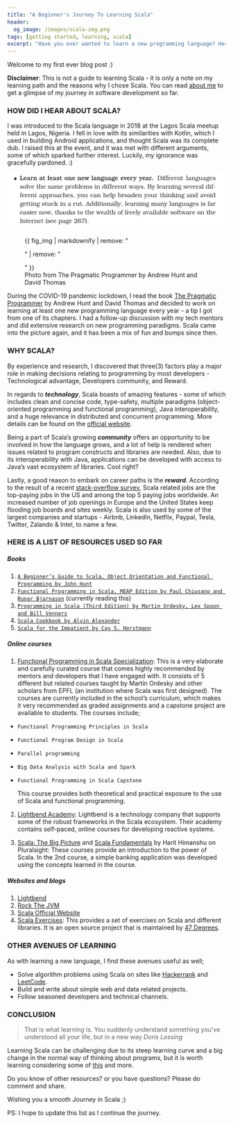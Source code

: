 ```yaml
---
title: "A Beginner's Journey To Learning Scala"
header: 
  og_image: /images/scala-img.png
tags: [getting started, learning, scala]
excerpt: "Have you ever wanted to learn a new programming language? Here is a note on my learning path and the reasons why I chose Scala."
---
```


Welcome to my first ever blog post :)

**Disclaimer**: This is not a guide to learning Scala - it is only a note on my learning path and the reasons why I chose Scala.
You can read [about me](/about/) to get a glimpse of my journey in software development so far.

### HOW DID I HEAR ABOUT SCALA?
I was introduced to the Scala language in 2018 at the Lagos Scala meetup held in Lagos, Nigeria. I fell in love with its similarities with Kotlin, which I used in building Android applications, and thought Scala was its complete dub. I raised this at the event, and it was met with different arguments, some of which sparked further interest. Luckily, my ignorance was gracefully pardoned. :)

![Photo from The Pragmatic Programmer by Andrew Hunt and David Thomas](/images/pragmatic_programmer-citation.png)
<figure>
  {{ fig_img | markdownify | remove: "<p>" | remove: "</p>" }}
  <figcaption>Photo from The Pragmatic Programmer by Andrew Hunt and David Thomas</figcaption>
</figure>

During the COVID-19 pandemic lockdown, I read the book [The Pragmatic Programmer](https://www.amazon.com/Pragmatic-Programmer-Journeyman-Master/dp/020161622X) by Andrew Hunt and David Thomas and decided to work on learning at least one new programming language every year - a tip I got from one of its chapters. I had a follow-up discussion with my tech mentors and did extensive research on new programming paradigms. Scala came into the picture again, and it has been a mix of fun and bumps since then.

### WHY SCALA?
By experience and research, I discovered that three(3) factors play a major role in making decisions relating to programming by most developers - Technological advantage, Developers community, and Reward.

In regards to ***technology***, Scala boasts of amazing features - some of which includes clean and concise code, type-safety, multiple paradigms (object-oriented programming and functional
programming), Java interoperability, and a huge relevance in distributed and concurrent programming.
More details can be found on the [official website](https://www.scala-lang.org/).

Being a part of Scala’s growing ***community*** offers an opportunity to be involved in how the language grows, and a lot of help is rendered when issues related to program constructs and libraries are needed. Also, due to its interoperability with Java, applications can be developed with access to Java’s vast ecosystem of libraries. Cool right?

Lastly, a good reason to embark on career paths is the ***reward***. According to the result of a recent [stack-overflow survey](https://insights.stackoverflow.com/survey/2019#top-paying-technologies), Scala related jobs are the top-paying jobs in the US and among the top 5 paying jobs worldwide. An increased number of job openings in Europe and the United States keep flooding job boards and sites weekly. Scala is also used by some of the largest companies and startups - Airbnb, LinkedIn, Netflix, Paypal, Tesla, Twitter, Zalando & Intel, to name a few.


### HERE IS A LIST OF RESOURCES USED SO FAR
##### Books
1. [`A Beginner’s Guide to Scala, Object Orientation and Functional Programming by John Hunt`](https://link.springer.com/book/10.1007/978-3-319-06776-6)
2. [`Functional Programming in Scala, MEAP Edition by Paul Chiusano and Runar Bjarnason`](https://www.manning.com/books/functional-programming-in-scala) (currently reading this)
3. [`Programming in Scala (Third Edition) by Martin Ordesky, Lex Spoon and Bill Venners`](https://booksites.artima.com/programming_in_scala_3ed)
4. [`Scala Cookbook by Alvin Alexander`](https://www.oreilly.com/library/view/scala-cookbook/9781449340292/)
5. [`Scala for the Impatient by Cay S. Horstmann`](https://www.oreilly.com/library/view/scala-for-the/9780132761772/)


##### Online courses
1. [Functional Programming in Scala Specialization](https://www.coursera.org/specializations/scala?):
This is a very elaborate and carefully curated course that comes highly recommended by mentors and developers that I have engaged with. It consists of 5 different but related courses taught by Martin Ordesky and other scholars from EPFL (an institution where Scala was first designed). The courses are currently included in the school’s curriculum, which makes it very recommended as graded assignments and a capstone project are available to students. The courses include;
* `Functional Programming Principles in Scala`
* `Functional Program Design in Scala`
* `Parallel programming`
* `Big Data Analysis with Scala and Spark`
* `Functional Programming in Scala Capstone`

    This course provides both theoretical and practical exposure to the use of Scala and functional programming.

2. [Lightbend Academy](https://www.lightbend.com/academy/): Lightbend is a technology company that supports some of the robust frameworks in the Scala ecosystem. Their academy contains self-paced, online courses for developing reactive systems.

3. [Scala: The Big Picture](https://www.pluralsight.com/courses/scala-big-picture) and [Scala Fundamentals](https://www.pluralsight.com/courses/scala-fundamentals) by Harit Himanshu on Pluralsight: These courses provide an introduction to the power of Scala. In the 2nd course, a simple banking application was developed using the concepts learned in the course.


##### Websites and blogs
1. [Lightbend](https://www.lightbend.com)
2. [Rock The JVM](https://rockthejvm.com/)
3. [Scala Official Website](https://www.scala-lang.org/)
4. [Scala Exercises](https://scala-exercises.org/): This provides a set of exercises on Scala and different libraries. It is an open source project that is maintained by [47 Degrees](http://www.47deg.com/).


### OTHER AVENUES OF LEARNING
As with learning a new language, I find these avenues useful as well;
* Solve algorithm problems using Scala on sites like [Hackerrank](https://www.hackerrank.com/dashboard) and [LeetCode](https://leetcode.com/problemset/all/).
* Build and write about simple web and data related projects.
* Follow seasoned developers and technical channels.


### CONCLUSION
> That is what learning is. You suddenly understand something you've understood all your life, but in a new way <cite>Doris Lessing</cite>

Learning Scala can be challenging due to its steep learning curve and a big change in the normal way of thinking about programs, but it is worth learning considering some of [this](/a-beginners-journey-to-learning-scala/#why-scala) and more.

Do you know of other resources? or you have questions? Please do comment and share.

Wishing you a smooth Journey in Scala ;)

PS: I hope to update this list as I continue the journey.